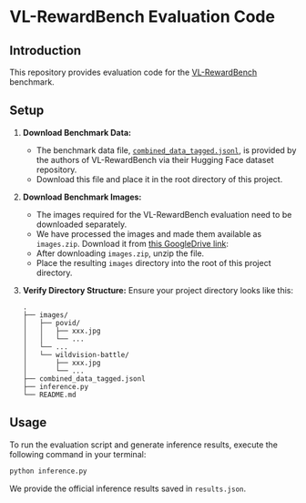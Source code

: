# VL-RewardBench Evaluation Code

## Introduction

This repository provides evaluation code for the [VL-RewardBench](https://huggingface.co/datasets/MMInstruction/VL-RewardBench) benchmark.

## Setup

1.  **Download Benchmark Data:**
    * The benchmark data file, [`combined_data_tagged.jsonl`](https://huggingface.co/datasets/MMInstruction/VL-RewardBench/blob/main/inference/data/combined_data_tagged.jsonl), is provided by the authors of VL-RewardBench via their Hugging Face dataset repository.
    * Download this file and place it in the root directory of this project.

2.  **Download Benchmark Images:**
    * The images required for the VL-RewardBench evaluation need to be downloaded separately.
    * We have processed the images and made them available as `images.zip`. Download it from [this GoogleDrive link](https://drive.google.com/file/d/1SXAwYUihHIzoKXJF_kxNeGCMrUNv0URx/view?usp=sharing):
    * After downloading `images.zip`, unzip the file.
    * Place the resulting `images` directory into the root of this project directory.

3.  **Verify Directory Structure:**
    Ensure your project directory looks like this:

    ```
    .
    ├── images/
    │   ├── povid/
    │   │   ├── xxx.jpg
    │   │   └── ...
    │   └── ...
    │   └── wildvision-battle/
    │       ├── xxx.jpg
    │       └── ...
    ├── combined_data_tagged.jsonl
    ├── inference.py
    └── README.md
    ```

## Usage

To run the evaluation script and generate inference results, execute the following command in your terminal:

```bash
python inference.py
```

We provide the official inference results saved in `results.json`.